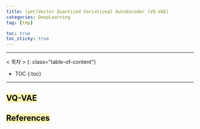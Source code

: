 ```yaml
---
title: (yet)Vector Quantized Variational AutoEncoder (VQ-VAE)
categories: DeepLearning
tag: [tmp]

toc: true
toc_sticky: true
---
```


---
< 목차 >
{: class="table-of-content"}
* TOC
{:toc}
---

## <mark style='background-color: #fff5b1'> VQ-VAE </mark>


## <mark style='background-color: #fff5b1'> References </mark>

